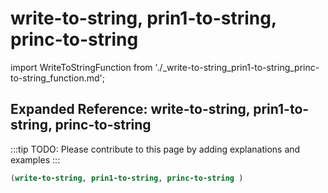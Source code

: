 # write-to-string, prin1-to-string, princ-to-string

import WriteToStringFunction from './_write-to-string_prin1-to-string_princ-to-string_function.md';

<WriteToStringFunction />

## Expanded Reference: write-to-string, prin1-to-string, princ-to-string

:::tip
TODO: Please contribute to this page by adding explanations and examples
:::

```lisp
(write-to-string, prin1-to-string, princ-to-string )
```
